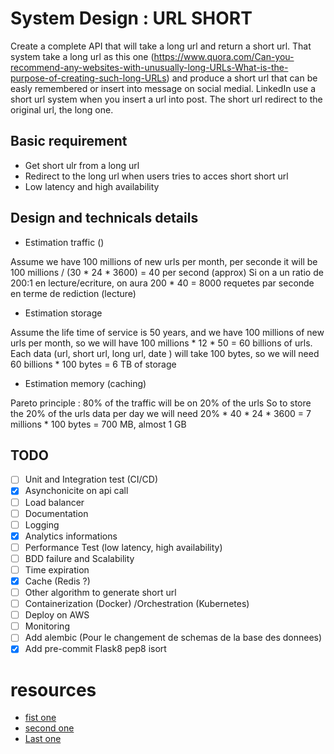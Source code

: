 # System Design : URL SHORT

Create a complete API that will take a long url and return a short url.
That system take a long url as this one (https://www.quora.com/Can-you-recommend-any-websites-with-unusually-long-URLs-What-is-the-purpose-of-creating-such-long-URLs) and produce a short url that can be easly remembered or insert into message on social medial. LinkedIn use a short url system when you insert a url into post. The short url redirect to the original url, the long one.

## Basic requirement

- Get short ulr from a long url
- Redirect to the long url when users tries to acces short short url
- Low latency and high availability

## Design and technicals details

- Estimation traffic ()

Assume we have 100 millions of new urls per month, per seconde it will be 100 millions / (30 * 24 * 3600) = 40 per second (approx)
Si on a un ratio de 200:1 en lecture/ecriture, on aura 200 * 40 = 8000 requetes par seconde en terme de rediction (lecture)

- Estimation storage

Assume the life time of service is 50 years, and we have 100 millions of new urls per month, so we will have 100 millions * 12 * 50 = 60 billions of urls.
Each data (url, short url, long url, date ) will take 100 bytes, so we will need 60 billions * 100 bytes = 6 TB of storage

- Estimation memory (caching)

Pareto principle : 80% of the traffic will be on 20% of the urls
So to store the 20% of the urls data per day we will need 20% * 40 * 24 * 3600 = 7 millions * 100 bytes = 700 MB, almost 1 GB


## TODO
- [ ] Unit and Integration test (CI/CD)
- [x] Asynchonicite on api call
- [ ] Load balancer
- [ ] Documentation
- [ ] Logging
- [x] Analytics informations
- [ ] Performance Test (low latency, high availability)
- [ ] BDD failure and Scalability
- [ ] Time expiration
- [x] Cache (Redis ?)
- [ ] Other algorithm to generate short url
- [ ] Containerization (Docker) /Orchestration (Kubernetes)
- [ ] Deploy on AWS
- [ ] Monitoring
- [ ] Add alembic (Pour le changement de schemas de la base des donnees)
- [x] Add pre-commit Flask8 pep8 isort

# resources
- [fist one](https://www.codekarle.com/system-design/TinyUrl-system-design.html?source=post_page-----106f30f23a82--------------------------------)
- [second one](https://medium.com/@sandeep4.verma/system-design-scalable-url-shortener-service-like-tinyurl-106f30f23a82)
- [Last one](https://www.hellointerview.com/learn/system-design/problem-breakdowns/bitly)
